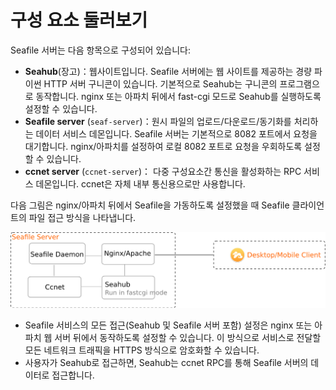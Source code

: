 # 구성 요소 둘러보기

Seafile 서버는 다음 항목으로 구성되어 있습니다:

- **Seahub**(장고)：웹사이트입니다.  Seafile 서버에는 웹 사이트를 제공하는 경량 파이썬 HTTP 서버 구니콘이 있습니다. 기본적으로 Seahub는 구니콘의 프로그램으로 동작합니다. nginx 또는 아파치 뒤에서 fast-cgi 모드로 Seahub를 실행하도록 설정할 수 있습니다.
- **Seafile server** (``seaf-server``)：원시 파일의 업로드/다운로드/동기화를 처리하는 데이터 서비스 데몬입니다. Seafile 서버는 기본적으로 8082 포트에서 요청을 대기합니다. nginx/아파치를 설정하여 로컬 8082 포트로 요청을 우회하도록 설정할 수 있습니다.
- **ccnet server** (``ccnet-server``)： 다중 구성요소간 통신을 활성화하는 RPC 서비스 데몬입니다. ccnet은 자체 내부 통신용으로만 사용합니다.

다음 그림은 nginx/아파치 뒤에서 Seafile을 가동하도록 설정했을 때 Seafile 클라이언트의 파일 접근 방식을 나타냅니다.

![Seafile 동기화](../images/seafile-arch-new-http.png)

- Seafile 서비스의 모든 접근(Seahub 및 Seafile 서버 포함) 설정은 nginx 또는 아파치 웹 서버 뒤에서 동작하도록 설정할 수 있습니다. 이 방식으로 서비스로 전달할 모든 네트워크 트래픽을 HTTPS 방식으로 암호화할 수 있습니다.
- 사용자가 Seahub로 접근하면, Seahub는 ccnet RPC를 통해 Seafile 서버의 데이터로 접근합니다.

